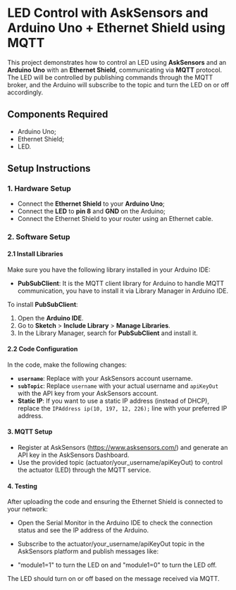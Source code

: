 # LED Control with AskSensors and Arduino Uno + Ethernet Shield using MQTT

This project demonstrates how to control an LED using **AskSensors** and an **Arduino Uno** with an **Ethernet Shield**, communicating via **MQTT** protocol. The LED will be controlled by publishing commands through the MQTT broker, and the Arduino will subscribe to the topic and turn the LED on or off accordingly.

## Components Required

- Arduino Uno;
- Ethernet Shield;
- LED.

## Setup Instructions

### 1. **Hardware Setup**

- Connect the **Ethernet Shield** to your **Arduino Uno**;
- Connect the **LED** to **pin 8** and **GND** on the Arduino;
- Connect the Ethernet Shield to your router using an Ethernet cable.

### 2. **Software Setup**

#### 2.1 **Install Libraries**

Make sure you have the following library installed in your Arduino IDE:

- **PubSubClient**: It is the MQTT client library for Arduino to handle MQTT communication, you have to install it via Library Manager in Arduino IDE. 

To install **PubSubClient**:
1. Open the **Arduino IDE**.
2. Go to **Sketch** > **Include Library** > **Manage Libraries**.
3. In the Library Manager, search for **PubSubClient** and install it.

#### 2.2 **Code Configuration**

In the code, make the following changes:
- **`username`**: Replace with your AskSensors account username.
- **`subTopic`**: Replace `username` with your actual username and `apiKeyOut` with the API key from your AskSensors account.
- **Static IP**: If you want to use a static IP address (instead of DHCP), replace the `IPAddress ip(10, 197, 12, 226);` line with your preferred IP address.

#### 3. MQTT Setup
- Register at AskSensors (https://www.asksensors.com/) and generate an API key in the AskSensors Dashboard.
- Use the provided topic (actuator/your_username/apiKeyOut) to control the actuator (LED) through the MQTT service.

#### 4. Testing
After uploading the code and ensuring the Ethernet Shield is connected to your network:

- Open the Serial Monitor in the Arduino IDE to check the connection status and see the IP address of the Arduino.

- Subscribe to the actuator/your_username/apiKeyOut topic in the AskSensors platform and publish messages like:

- "module1=1" to turn the LED on and "module1=0" to turn the LED off.

The LED should turn on or off based on the message received via MQTT.

